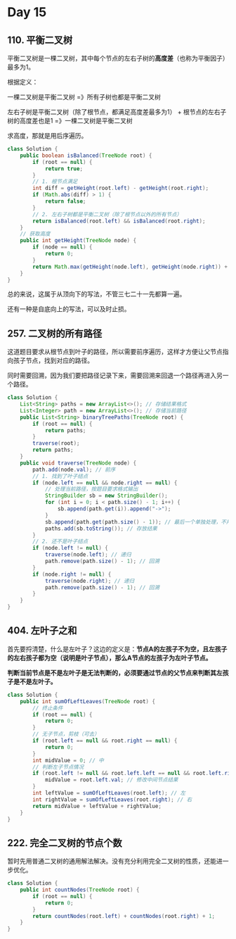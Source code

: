 # Day 15

## 110. 平衡二叉树

平衡二叉树是一棵二叉树，其中每个节点的左右子树的**高度差**（也称为平衡因子）最多为1。

根据定义：

一棵二叉树是平衡二叉树 =》所有子树也都是平衡二叉树

左右子树是平衡二叉树（除了根节点，都满足高度差最多为1） + 根节点的左右子树的高度差也是1 =》一棵二叉树是平衡二叉树

求高度，那就是用后序遍历。

```Java
class Solution {
    public boolean isBalanced(TreeNode root) {
        if (root == null) {
            return true;
        }
        // 1. 根节点满足
        int diff = getHeight(root.left) - getHeight(root.right);
        if (Math.abs(diff) > 1) {
            return false;
        }
        // 2. 左右子树都是平衡二叉树（除了根节点以外的所有节点）
        return isBalanced(root.left) && isBalanced(root.right);
    }
    // 获取高度
    public int getHeight(TreeNode node) {
        if (node == null) {
            return 0;
        }
        return Math.max(getHeight(node.left), getHeight(node.right)) + 1;
    }
}
```

总的来说，这属于从顶向下的写法，不管三七二十一先都算一遍。

还有一种是自底向上的写法，可以及时止损。



## 257. 二叉树的所有路径

这道题目要求从根节点到叶子的路径，所以需要前序遍历，这样才方便让父节点指向孩子节点，找到对应的路径。

同时需要回溯，因为我们要把路径记录下来，需要回溯来回退一个路径再进入另一个路径。

```Java
class Solution {
    List<String> paths = new ArrayList<>(); // 存储结果格式
    List<Integer> path = new ArrayList<>(); // 存储当前路径
    public List<String> binaryTreePaths(TreeNode root) {
        if (root == null) {
          	return paths;
        }
      	traverse(root);
        return paths;
    }
    public void traverse(TreeNode node) {        
        path.add(node.val); // 前序
        // 1. 找到了叶子结点
        if (node.left == null && node.right == null) {
            // 处理当前路径，按题目要求格式输出
            StringBuilder sb = new StringBuilder();
            for (int i = 0; i < path.size() - 1; i++) {
                sb.append(path.get(i)).append("->");
            }
            sb.append(path.get(path.size() - 1)); // 最后一个单独处理，不用加箭头
            paths.add(sb.toString()); // 存放结果
        }
        // 2. 还不是叶子结点
        if (node.left != null) {
            traverse(node.left); // 递归
            path.remove(path.size() - 1); // 回溯
        }
        if (node.right != null) {
            traverse(node.right); // 递归
            path.remove(path.size() - 1); // 回溯
        }
    }
}
```



## 404. 左叶子之和

首先要捋清楚，什么是左叶子？这边的定义是：**节点A的左孩子不为空，且左孩子的左右孩子都为空（说明是叶子节点），那么A节点的左孩子为左叶子节点。**

**判断当前节点是不是左叶子是无法判断的，必须要通过节点的父节点来判断其左孩子是不是左叶子。**

```java
class Solution {
    public int sumOfLeftLeaves(TreeNode root) {
        // 终止条件
        if (root == null) {
            return 0;
        }
        // 无子节点，剪枝（可去）
        if (root.left == null && root.right == null) {
            return 0;
        }
        int midValue = 0; // 中
        // 判断左子节点情况
        if (root.left != null && root.left.left == null && root.left.right == null) {
            midValue = root.left.val; // 修改中间节点结果
        }
        int leftValue = sumOfLeftLeaves(root.left); // 左
        int rightValue = sumOfLeftLeaves(root.right); // 右
        return midValue + leftValue + rightValue;
    }
}
```



## 222. 完全二叉树的节点个数

暂时先用普通二叉树的通用解法解决。没有充分利用完全二叉树的性质，还能进一步优化。

```Java
class Solution {
    public int countNodes(TreeNode root) {
        if (root == null) {
            return 0;
        }
        return countNodes(root.left) + countNodes(root.right) + 1;
    }
}
```

